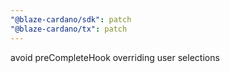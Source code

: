 ```yaml
---
"@blaze-cardano/sdk": patch
"@blaze-cardano/tx": patch
---
```


avoid preCompleteHook overriding user selections
